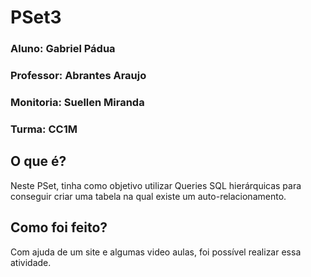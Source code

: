 # PSet3

### Aluno: Gabriel Pádua
### Professor: Abrantes Araujo
### Monitoria: Suellen Miranda
### Turma: CC1M

## O que é?
Neste PSet, tinha como objetivo utilizar Queries SQL hierárquicas para conseguir criar uma tabela na qual existe um auto-relacionamento.

## Como foi feito?
Com ajuda de um site e algumas video aulas, foi possível realizar essa atividade.
